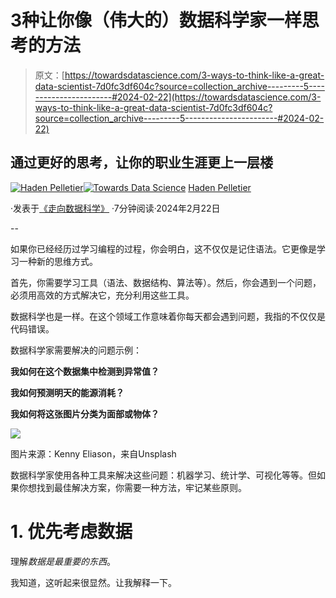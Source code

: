 # 3种让你像（伟大的）数据科学家一样思考的方法

> 原文：[https://towardsdatascience.com/3-ways-to-think-like-a-great-data-scientist-7d0fc3df604c?source=collection_archive---------5-----------------------#2024-02-22](https://towardsdatascience.com/3-ways-to-think-like-a-great-data-scientist-7d0fc3df604c?source=collection_archive---------5-----------------------#2024-02-22)

## 通过更好的思考，让你的职业生涯更上一层楼

[](https://medium.com/@pelletierhaden?source=post_page---byline--7d0fc3df604c--------------------------------)[![Haden Pelletier](../Images/8f73fc8222e783883c4ebcaee14513e0.png)](https://medium.com/@pelletierhaden?source=post_page---byline--7d0fc3df604c--------------------------------)[](https://towardsdatascience.com/?source=post_page---byline--7d0fc3df604c--------------------------------)[![Towards Data Science](../Images/a6ff2676ffcc0c7aad8aaf1d79379785.png)](https://towardsdatascience.com/?source=post_page---byline--7d0fc3df604c--------------------------------) [Haden Pelletier](https://medium.com/@pelletierhaden?source=post_page---byline--7d0fc3df604c--------------------------------)

·发表于[《走向数据科学》](https://towardsdatascience.com/?source=post_page---byline--7d0fc3df604c--------------------------------) ·7分钟阅读·2024年2月22日

--

如果你已经经历过学习编程的过程，你会明白，这不仅仅是记住语法。它更像是学习一种新的思维方式。

首先，你需要学习工具（语法、数据结构、算法等）。然后，你会遇到一个问题，必须用高效的方式解决它，充分利用这些工具。

数据科学也是一样。在这个领域工作意味着你每天都会遇到问题，我指的不仅仅是代码错误。

数据科学家需要解决的问题示例：

**我如何在这个数据集中检测到异常值？**

**我如何预测明天的能源消耗？**

**我如何将这张图片分类为面部或物体？**

![](../Images/f432f27517eb3fd07f6863b872e92a24.png)

图片来源：Kenny Eliason，来自Unsplash

数据科学家使用各种工具来解决这些问题：机器学习、统计学、可视化等等。但如果你想找到最佳解决方案，你需要一种方法，牢记某些原则。

# 1. 优先考虑数据

理解*数据是最重要的东西*。

我知道，这听起来很显然。让我解释一下。
